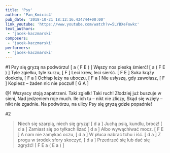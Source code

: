 ```yaml
---
title: 'Psy'
author: 'Pan_Kmicic4'
pub_date: '2018-10-21 18:12:16.434744+00:00'
link_youtube: 'https://www.youtube.com/watch?v=5LYBXeFowkc'
text_authors:
 - 'jacek-kaczmarski'
composers:
 - 'jacek-kaczmarski'
performers:
 - 'jacek-kaczmarski'
---
```


#1
Psy się gryzą na podwórzu! [ a ( F E ) ]
Węszy nos pieską śmierć! [ a ( F E ) ]
Tyle zgiełku, tyle kurzu, [ F ]
Leci krew, leci sierść. [ F E ]
Suka krąży dookoła, [ F a ] 
Ochłap leży na uboczu, [ F a ]
Nie usłyszą, gdy zawołasz, [ F ]
Kopiesz – żaden nic nie poczuł! [ G A ]

@1
Wszyscy stoją zapatrzeni.
Taki zgiełk! Taki ruch!
Złodziej już buszuje w sieni,
Nad jedzeniem roje much.
Ile ich tu – nikt nie zliczy,
Skąd się wzięły – nikt nie zgadnie.
Na podwórzu, na ulicy
Psy się gryzą gdzie popadnie!

#2
>Niech się szarpią, niech się gryzą! [ d a ]
>Juchą psią, kundlu, brocz! [ d a ]
>Zamiast się po tyłkach lizać [ d a ]
>Albo wywąchiwać mocz. [ F E ]
>A nam nie zamykać oczu, [ d a ]
>W płuca nabrać tchu i iść. [ d a ]
>Z progu w środek sfory skoczyć, [ d a ]
>Przedrzeć się lub dać się zgryźć! [ F E a ( E a ) ]